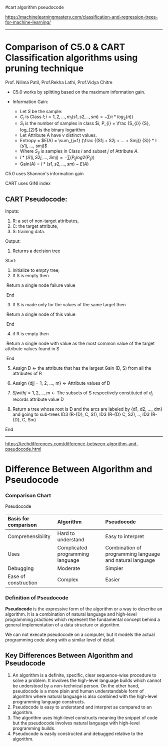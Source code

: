 #cart algorithm pseudocode

https://machinelearningmastery.com/classification-and-regression-trees-for-machine-learning/



---



# Comparison of C5.0 & CART Classification algorithms using pruning technique

Prof. Nilima Patil,  Prof.Rekha Lathi,  Prof.Vidya Chitre

- C5.0 works by splitting based on the maximum information  gain.

- Information Gain: 
    - Let $S$ be the sample:
    - $C_{i}$ is Class $I; i = {1, 2,..., m_{I}(s1, s2, .., sm)} = -\sum \pi * log_{2}(\pi))$
    - $S_{i}$ is the number of samples in class $i, P_{i} = \frac {S_{i}} {S}, log_{2}$ is the binary logarithm
    - Let Attribute A have $v$ distinct values.
    - Entropy = $E(A) = \sum_{j=1} {\frac {(S1j + S2j + ... + Smj)} {S}} * I (s1j, ..., smj)$
    - Where $S_{ij}$ is samples in Class $i$ and subset $j$ of Attribute $A$.
    - $I * (S1j, S2j, ..., Smj)  =  -\sum (P_{ij} log2(P_{ij}))$
    - Gain(A) = $I * (s1, s2, ..., sm) - E(A)$ 



C5.0 uses Shannon's information gain

CART uses GINI index

## CART Pseudocode:

Inputs:

1. R: a set of non-target attributes, 
2. C: the target attribute, 
3. S: training data.

Output: 

1. Returns a decision tree

Start:

1. Initialize to empty tree;
2. If S is empty then 

​        Return a single node failure value

​    End 

3. If S is made only for the values of the same target then

​       Return a single node of this value

​    End 

4. if R is empty then 

​       Return a single node with value as the most common value of the target attribute values found in S

​    End 

5. Assign D ← the attribute that has the largest Gain (D, S) from all the attributes of R

6. Assign {djj = 1, 2, ..., m} ← Attribute values of D

7. ${Sj with j = 1, 2, ..., m}$ ← The subsets of S respectively constituted of $d_j$ records attribute value D

8. Return a tree whose root is D and the arcs are labeled by {d1, d2, ..., dm} and going to sub-trees ID3 (R-{D}, C, S1), ID3 (R-{D} C, S2), .., ID3 (R-{D}, C, Sm)

End







---

https://techdifferences.com/difference-between-algorithm-and-pseudocode.html

# Difference Between Algorithm and Pseudocode

### Comparison Chart

 Pseudocode

|Basis for comparison|Algorithm|Pseudocode|
|:-------------------|:--------|:---------|
|Comprehensibility   |Hard to understand |Easy to interpret |
|Uses                |Complicated programming language |Combination of programming language and natural language |
| Debugging            | Moderate                         | Simpler                                                  |
| Ease of construction | Complex                          | Easier                                                   |

### Definition of Pseudocode

**Pseudocode** is the expressive form of the algorithm  or a way to describe an algorithm. It is a combination of natural  language and high-level programming practices which represent the  fundamental concept behind a general implementation of a data structure  or algorithm. 

We can not execute pseudocode on a computer, but it models the actual programming code along with a similar level of detail.

## Key Differences Between Algorithm and Pseudocode

1. An algorithm is a definite, specific, clear sequence-wise procedure to solve a  problem. It involves the high-level language builds which cannot be  understood by a non-technical person. On the other hand, pseudocode is a more plain and human understandable form of algorithm where natural  language is also combined with the high-level programming language  constructs.
2. Pseudocode is easy to understand and interpret as compared to an algorithm.
3. The algorithm uses high-level constructs meaning the snippet of code  but the pseudocode involves natural language with high-level  programming builds.
4. Pseudocode is easily constructed and debugged relative to the algorithm.